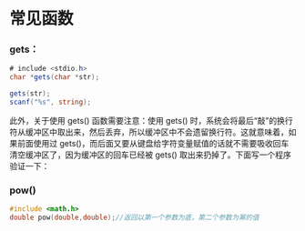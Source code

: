# 常见函数

### gets：

```c#
# include <stdio.h>
char *gets(char *str);

gets(str);
scanf("%s", string);
```

此外，关于使用 gets() 函数需要注意：使用 gets() 时，系统会将最后“敲”的换行符从缓冲区中取出来，然后丢弃，所以缓冲区中不会遗留换行符。这就意味着，如果前面使用过 gets()，而后面又要从键盘给字符变量赋值的话就不需要吸收回车清空缓冲区了，因为缓冲区的回车已经被 gets() 取出来扔掉了。下面写一个程序验证一下：



### pow()

```c
#include <math.h>
double pow(double,double);//返回以第一个参数为底，第二个参数为幂的值

```


